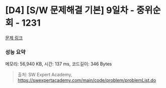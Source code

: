 # [D4] [S/W 문제해결 기본] 9일차 - 중위순회 - 1231 

[문제 링크](https://swexpertacademy.com/main/code/problem/problemDetail.do?contestProbId=AV140YnqAIECFAYD) 

### 성능 요약

메모리: 56,940 KB, 시간: 137 ms, 코드길이: 346 Bytes



> 출처: SW Expert Academy, https://swexpertacademy.com/main/code/problem/problemList.do